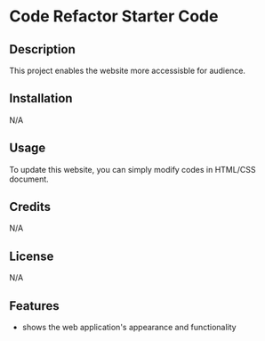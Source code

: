 # Code Refactor Starter Code

## Description
This project enables the website more accessisble for audience. 

## Installation

N/A

## Usage

To update this website, you can simply modify codes in HTML/CSS document. 

## Credits

N/A

## License

N/A

## Features

- shows the web application's appearance and functionality
